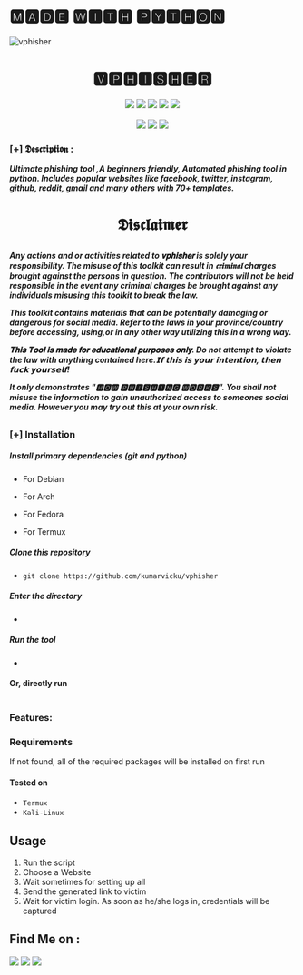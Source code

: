 
<!--![image](https://user-images.githubusercontent.com/84949946/149452783-5e23638c-0299-4849-b745-d6618c96d062.png)-->
<h1>🅼🅰🅳🅴 🆆🅸🆃🅷 🅿🆈🆃🅷🅾🅽</h1>




![vphisher](https://user-images.githubusercontent.com/84949946/149452645-f9e0e8ed-eb18-486b-be18-f8ff9b3e0bea.PNG)

<h1 align="center">🆅🅿🅷🅸🆂🅷🅴🆁</h1>
<p align="center">
  <img src="https://img.shields.io/badge/Version-1.0-black?style=for-the-badge">
  <img src="https://img.shields.io/github/stars/kumarvicku/vphisher?style=for-the-badge&color=darkblue">
  <img src="https://img.shields.io/github/forks/kumarvicku/vphisher?color=brown&style=for-the-badge">
  <img src="https://img.shields.io/github/issues/kumarvicku/vphisher?color=darkgreen&style=for-the-badge">
  <img src="https://img.shields.io/github/license/kumarvicku/vphisher?style=for-the-badge&color=darkred">   
<br>
<br>
  <img src="https://img.shields.io/badge/Author-Kumarvicku-blue?style=flat-rectangle">
  <img src="https://img.shields.io/badge/Open%20Source-Yes-black?style=flat-rectangle">
  <img src="https://img.shields.io/badge/Written%20In-Python-darkgreen?style=flat-rectangle">
</p>

### [+] 𝕯𝖊𝖘𝖈𝖗𝖎𝖕𝖙𝖎𝖔𝖓 :
<i><b>Ultimate phishing tool ,A beginners friendly, Automated phishing tool in python. Includes popular websites like facebook, twitter, instagram, github, reddit, gmail and many others with 70+ templates.</i></b>

<h1><p align="center">𝕯𝖎𝖘𝖈𝖑𝖆𝖎𝖒𝖊𝖗</p></h1>

<i><b>Any actions and or activities related to 𝐯𝐩𝐡𝐢𝐬𝐡𝐞𝐫 is solely your responsibility. The misuse of this toolkit can result in 𝖈𝖗𝖎𝖒𝖎𝖓𝖆𝖑 charges brought against the persons in question. The contributors will not be held responsible in the event any criminal charges be brought against any individuals misusing this toolkit to break the law.

This toolkit contains materials that can be potentially damaging or dangerous for social media. Refer to the laws in your province/country before accessing, using,or in any other way utilizing this in a wrong way.

𝐓𝐡𝐢𝐬 𝐓𝐨𝐨𝐥 𝐢𝐬 𝐦𝐚𝐝𝐞 𝐟𝐨𝐫 𝐞𝐝𝐮𝐜𝐚𝐭𝐢𝐨𝐧𝐚𝐥 𝐩𝐮𝐫𝐩𝐨𝐬𝐞𝐬 𝐨𝐧𝐥𝐲. Do not attempt to violate the law with anything contained here.𝗜𝗳 𝘁𝗵𝗶𝘀 𝗶𝘀 𝘆𝗼𝘂𝗿 𝗶𝗻𝘁𝗲𝗻𝘁𝗶𝗼𝗻, 𝘁𝗵𝗲𝗻 𝗳𝘂𝗰𝗸 𝘆𝗼𝘂𝗿𝘀𝗲𝗹𝗳!

  It only demonstrates "🅷🅾🆆 🅿🅷🅸🆂🅷🅸🅽🅶 🆆🅾🆁🅺🆂". You shall not misuse the information to gain unauthorized access to someones social media. However you may try out this at your own risk.</i></b>

##

### [+] Installation

##### Install primary dependencies (git and python)
- For Debian
    
 - For Arch
    
 - For Fedora
    
 - For Termux
    

##### Clone this repository

 - ```git clone https://github.com/kumarvicku/vphisher```
##### Enter the directory
 - ``` ```

##### Run the tool
 - ``` ```

#### Or, directly run
```

```

### Features:


### Requirements


If not found, all of the required packages will be installed on first run

#### Tested on

 - `Termux`
 - `Kali-Linux`

## Usage

1. Run the script
2. Choose a Website
3. Wait sometimes for setting up all
4. Send the generated link to victim
5. Wait for victim login. As soon as he/she logs in, credentials will be captured


## Find Me on :
<p align="left">
  <a href="https://github.com/kumarvicku"_blank"><img src="https://img.shields.io/badge/Github-kumarvicku-darkblue?style=for-the-badge&logo=github"></a>
  <a href="https://www.instagram.com/v_for_vicku/" target="_blank"><img src="https://img.shields.io/badge/IG-%40v_for_vicku-darkblue?style=for-the-badge&logo=instagram"></a>
  <a href="https://www.facebook.com/profile.php?id=100055525980457" target="_blank"><img src="https://img.shields.io/badge/Chat-Messenger-darkblue?style=for-the-badge&logo=facebook"></a>
</p>
